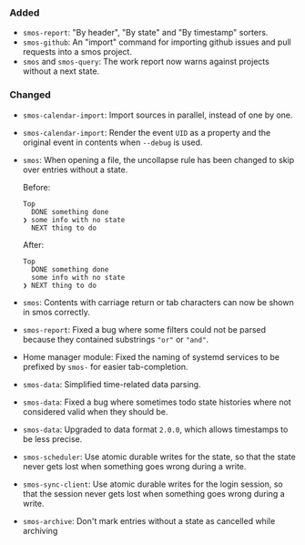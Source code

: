 
### Added

* `smos-report`: "By header", "By state" and "By timestamp" sorters.
* `smos-github`: An "import" command for importing github issues and pull requests into a smos project.
* `smos` and `smos-query`: The work report now warns against projects without a next state.

### Changed

* `smos-calendar-import`: Import sources in parallel, instead of one by one.
* `smos-calendar-import`: Render the event `UID` as a property and the original event in contents when `--debug` is used.
* `smos`: When opening a file, the uncollapse rule has been changed to skip over entries without a state.

  Before:

  ```
  Top
    DONE something done
  ❯ some info with no state 
    NEXT thing to do
  ```

  After:

  ```
  Top
    DONE something done
    some info with no state 
  ❯ NEXT thing to do
  ```
* `smos`: Contents with carriage return or tab characters can now be shown in smos correctly.
* `smos-report`: Fixed a bug where some filters could not be parsed because they contained substrings `"or"` or `"and"`.
* Home manager module: Fixed the naming of systemd services to be prefixed by `smos-` for easier tab-completion.
* `smos-data`: Simplified time-related data parsing.
* `smos-data`: Fixed a bug where sometimes todo state histories where not considered valid when they should be.
* `smos-data`: Upgraded to data format `2.0.0`, which allows timestamps to be less precise.
* `smos-scheduler`: Use atomic durable writes for the state, so that the state never gets lost when something goes wrong during a write.
* `smos-sync-client`: Use atomic durable writes for the login session, so that the session never gets lost when something goes wrong during a write.
* `smos-archive`: Don't mark entries without a state as cancelled while archiving
